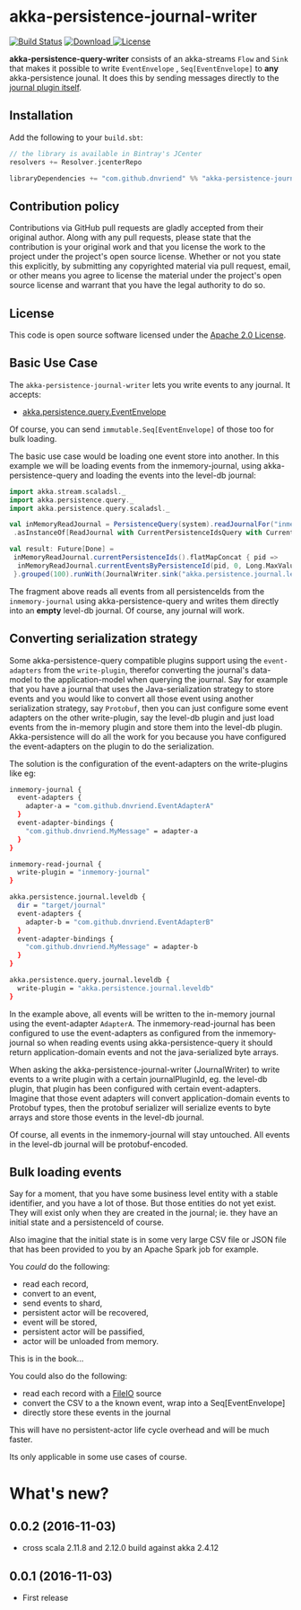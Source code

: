 # akka-persistence-journal-writer

[![Build Status](https://travis-ci.org/dnvriend/akka-persistence-jounal-writer.svg?branch=master)](https://travis-ci.org/dnvriend/akka-persistence-jounal-writer)
[ ![Download](https://api.bintray.com/packages/dnvriend/maven/akka-persistence-journal-writer/images/download.svg) ](https://bintray.com/dnvriend/maven/akka-persistence-journal-writer/_latestVersion)
[![License](http://img.shields.io/:license-Apache%202-red.svg)](http://www.apache.org/licenses/LICENSE-2.0.txt)

__akka-persistence-query-writer__ consists of an akka-streams `Flow` and `Sink` that makes it possible to write
`EventEnvelope` , `Seq[EventEnvelope]` to __any__ akka-persistence jounal.
It does this by sending messages directly to the [journal plugin itself](http://doc.akka.io/api/akka/2.4/#akka.persistence.journal.japi.AsyncWriteJournal).

## Installation
Add the following to your `build.sbt`:

```scala
// the library is available in Bintray's JCenter
resolvers += Resolver.jcenterRepo

libraryDependencies += "com.github.dnvriend" %% "akka-persistence-journal-writer" % "0.0.4"
```

## Contribution policy
Contributions via GitHub pull requests are gladly accepted from their original author. Along with any pull requests, please state that the contribution is your original work and that you license the work to the project under the project's open source license. Whether or not you state this explicitly, by submitting any copyrighted material via pull request, email, or other means you agree to license the material under the project's open source license and warrant that you have the legal authority to do so.

## License

This code is open source software licensed under the [Apache 2.0 License](http://www.apache.org/licenses/LICENSE-2.0.html).

## Basic Use Case
The `akka-persistence-journal-writer` lets you write events to any journal. It accepts:

- [akka.persistence.query.EventEnvelope](http://doc.akka.io/api/akka/2.4/#akka.persistence.query.EventEnvelope)

Of course, you can send `immutable.Seq[EventEnvelope]` of those too for bulk loading.

The basic use case would be loading one event store into another. In this example we will be loading events from
the inmemory-journal, using akka-persistence-query and loading the events into the level-db journal:

```scala
import akka.stream.scaladsl._
import akka.persistence.query._
import akka.persistence.query.scaladsl._

val inMemoryReadJournal = PersistenceQuery(system).readJournalFor("inmemory-read-journal")
 .asInstanceOf[ReadJournal with CurrentPersistenceIdsQuery with CurrentEventsByPersistenceIdQuery]

val result: Future[Done] =
 inMemoryReadJournal.currentPersistenceIds().flatMapConcat { pid =>
  inMemoryReadJournal.currentEventsByPersistenceId(pid, 0, Long.MaxValue)
 }.grouped(100).runWith(JournalWriter.sink("akka.persistence.journal.leveldb"))
```

The fragment above reads all events from all persistenceIds from the `inmemory-journal` using akka-persistence-query
and writes them directly into an __empty__ level-db journal. Of course, any journal will work.

## Converting serialization strategy
Some akka-persistence-query compatible plugins support using the `event-adapters` from the `write-plugin`, therefor converting
the journal's data-model to the application-model when querying the journal. Say for example that you have a journal that
uses the Java-serialization strategy to store events and you would like to convert all those event using another serialization
strategy, say `Protobuf`, then you can just configure some event adapters on the other write-plugin, say the level-db plugin and
just load events from the in-memory plugin and store them into the level-db plugin. Akka-persistence will do all the work
for you because you have configured the event-adapters on the plugin to do the serialization.

The solution is the configuration of the event-adapters on the write-plugins like eg:

```bash
inmemory-journal {
  event-adapters {
    adapter-a = "com.github.dnvriend.EventAdapterA"
  }
  event-adapter-bindings {
    "com.github.dnvriend.MyMessage" = adapter-a
  }
}

inmemory-read-journal {
  write-plugin = "inmemory-journal"
}

akka.persistence.journal.leveldb {
  dir = "target/journal"
  event-adapters {
    adapter-b = "com.github.dnvriend.EventAdapterB"
  }
  event-adapter-bindings {
    "com.github.dnvriend.MyMessage" = adapter-b
  }
}

akka.persistence.query.journal.leveldb {
  write-plugin = "akka.persistence.journal.leveldb"
}
```

In the example above, all events will be written to the in-memory journal using the event-adapter `AdapterA`.
The inmemory-read-journal has been configured to use the event-adapters as configured from the inmemory-journal
so when reading events using akka-persistence-query it should return application-domain events and not the java-serialized byte arrays.

When asking the akka-persistence-journal-writer (JournalWriter) to write events to a write plugin with a certain journalPluginId,
eg. the level-db plugin, that plugin has been configured with certain event-adapters. Imagine that those event adapters will
convert application-domain events to Protobuf types, then the protobuf serializer will serialize events to byte arrays and store
those events in the level-db journal.

Of course, all events in the inmemory-journal will stay untouched. All events in the level-db journal will be protobuf-encoded.

## Bulk loading events
Say for a moment, that you have some business level entity with a stable identifier, and you have a lot of those. But those entities
do not yet exist. They will exist only when they are created in the journal; ie. they have an initial state and a persistenceId of course.

Also imagine that the initial state is in some very large CSV file or JSON file that has been provided to you by an Apache Spark job for example.

You _could_ do the following:

- read each record,
- convert to an event,
- send events to shard,
- persistent actor will be recovered,
- event will be stored,
- persistent actor will be passified,
- actor will be unloaded from memory.

This is in the book...

You could also do the following:

- read each record with a [FileIO](http://doc.akka.io/api/akka/2.4/#akka.stream.scaladsl.FileIO$) source
- convert the CSV to a the known event, wrap into a Seq[EventEnvelope]
- directly store these events in the journal

This will have no persistent-actor life cycle overhead and will be much faster.

Its only applicable in some use cases of course.

# What's new?
## 0.0.2 (2016-11-03)
  - cross scala 2.11.8 and 2.12.0 build against akka 2.4.12

## 0.0.1 (2016-11-03)
  - First release


